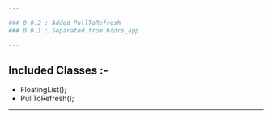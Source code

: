 ```yaml
---

### 0.0.2 : Added PullToRefresh
### 0.0.1 : Separated from bldrs_app

---
```


## Included Classes :-

* FloatingList();
* PullToRefresh();

---
